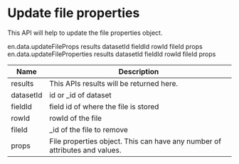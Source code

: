 # Update file properties

This API will help to update the file properties object.


en.data.updateFileProps         results datasetId fieldId rowId fileId props
en.data.updateFileProperties    results datasetId fieldId rowId fileId props


Name        | Description
------------|-------------
results     | This APIs results will be returned here.
datasetId   | id or _id of dataset 
fieldId     | field id of where the file is stored
rowId       | rowId of the file
fileId      | _id of the file to remove
props       | File properties object. This can have any number of attributes and values.



